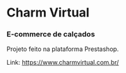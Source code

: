 # Charm Virtual

### E-commerce de calçados

Projeto feito na plataforma Prestashop.

Link: https://www.charmvirtual.com.br/
